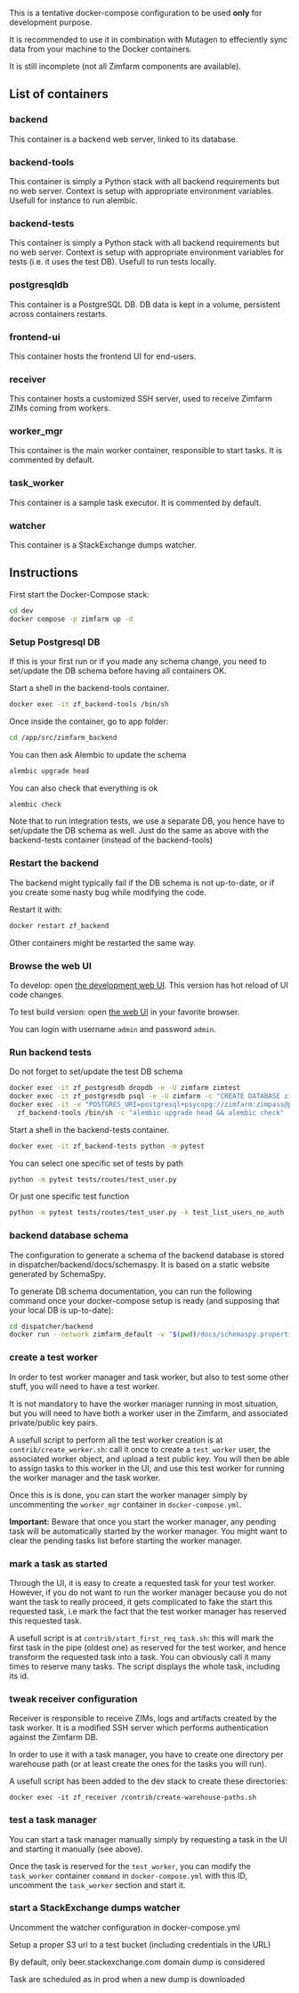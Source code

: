 This is a tentative docker-compose configuration to be used **only** for development purpose.

It is recommended to use it in combination with Mutagen to effeciently sync data from your machine to the Docker containers.

It is still incomplete (not all Zimfarm components are available).

## List of containers

### backend

This container is a backend web server, linked to its database.

### backend-tools

This container is simply a Python stack with all backend requirements but no web server. Context is
setup with appropriate environment variables. Usefull for instance to run alembic.

### backend-tests

This container is simply a Python stack with all backend requirements but no web server. Context is
setup with appropriate environment variables for tests (i.e. it uses the test DB). Usefull to run
tests locally.

### postgresqldb

This container is a PostgreSQL DB. DB data is kept in a volume, persistent across containers restarts.

### frontend-ui

This container hosts the frontend UI for end-users.

### receiver

This container hosts a customized SSH server, used to receive Zimfarm ZIMs coming from workers.

### worker_mgr

This container is the main worker container, responsible to start tasks. It is commented by default.

### task_worker

This container is a sample task executor. It is commented by default.

### watcher

This container is a StackExchange dumps watcher.

## Instructions

First start the Docker-Compose stack:

```sh
cd dev
docker compose -p zimfarm up -d
```

### Setup Postgresql DB

If this is your first run or if you made any schema change, you need to set/update the DB schema before having all containers OK.

Start a shell in the backend-tools container.

```sh
docker exec -it zf_backend-tools /bin/sh
```

Once inside the container, go to app folder:

```sh
cd /app/src/zimfarm_backend
```

You can then ask Alembic to update the schema

```sh
alembic upgrade head
```

You can also check that everything is ok

```sh
alembic check
```

Note that to run integration tests, we use a separate DB, you hence have to set/update the DB schema as well.
Just do the same as above with the backend-tests container (instead of the backend-tools)

### Restart the backend

The backend might typically fail if the DB schema is not up-to-date, or if you create some nasty bug while modifying the code.

Restart it with:
```sh
docker restart zf_backend
```

Other containers might be restarted the same way.

### Browse the web UI

To develop: open [the development web UI](http://localhost:8002). This version has hot reload of UI code changes.

To test build version: open [the web UI](http://localhost:8001) in your favorite browser.

You can login with username `admin` and password `admin`.

### Run backend tests

Do not forget to set/update the test DB schema

```sh
docker exec -it zf_postgresdb dropdb -e -U zimfarm zimtest
docker exec -it zf_postgresdb psql -e -U zimfarm -c "CREATE DATABASE zimtest;"
docker exec -it -e "POSTGRES_URI=postgresql+psycopg://zimfarm:zimpass@postgresdb:5432/zimtest" \
  zf_backend-tools /bin/sh -c "alembic upgrade head && alembic check"
```

Start a shell in the backend-tests container.

```sh
docker exec -it zf_backend-tests python -m pytest
```

You can select one specific set of tests by path

```sh
python -m pytest tests/routes/test_user.py
```

Or just one specific test function

```sh
python -m pytest tests/routes/test_user.py -k test_list_users_no_auth
```

### backend database schema

The configuration to generate a schema of the backend database is stored in dispatcher/backend/docs/schemaspy. It is based on a static website generated by SchemaSpy.

To generate DB schema documentation, you can run the following command once your 
docker-compose setup is ready (and supposing that your local DB is up-to-date):

```sh
cd dispatcher/backend
docker run --network zimfarm_default -v "$(pwd)/docs/schemaspy.properties:/schemaspy.properties" -v "$(pwd)/docs/schemaspy:/output" schemaspy/schemaspy:latest
```

### create a test worker

In order to test worker manager and task worker, but also to test some other stuff, you will need to have a test worker.

It is not mandatory to have the worker manager running in most situation, but you will need to have both a worker user in the Zimfarm, and associated private/public key pairs.

A usefull script to perform all the test worker creation is at `contrib/create_worker.sh`: call it once to create a `test_worker` user, the associated worker object, and upload a test public key. You will then be able to assign tasks to this worker in the UI, and use this test worker for running the worker manager and the task worker.

Once this is is done, you can start the worker manager simply by uncommenting the `worker_mgr` container in `docker-compose.yml`. 

**Important:** Beware that once you start the worker manager, any pending task will be automatically started by the worker manager. You might want to clear the pending tasks list before starting the worker manager.

### mark a task as started

Through the UI, it is easy to create a requested task for your test worker. However, if you do not want to run the worker manager because you do not want the task to really proceed, it gets complicated to fake the start this requested task, i.e mark the fact that the test worker manager has reserved this requested task.

A usefull script is at `contrib/start_first_req_task.sh`: this will mark the first task in the pipe (oldest one) as reserved for the test worker, and hence transform the requested task into a task. You can obviously call it many times to reserve many tasks. The script displays the whole task, including its id.

### tweak receiver configuration

Receiver is responsible to receive ZIMs, logs and artifacts created by the task worker. It is a modified SSH server which performs authentication against the Zimfarm DB.

In order to use it with a task manager, you have to create one directory per warehouse path (or at least create the ones for the tasks you will run).

A usefull script has been added to the dev stack to create these directories: 

```
docker exec -it zf_receiver /contrib/create-warehouse-paths.sh
```

### test a task manager

You can start a task manager manually simply by requesting a task in the UI and starting it manually (see above).

Once the task is reserved for the `test_worker`, you can modify the `task_worker` container `command` in `docker-compose.yml` with this ID, uncomment the `task_worker` section and start it.

### start a StackExchange dumps watcher

Uncomment the watcher configuration in docker-compose.yml

Setup a proper S3 url to a test bucket (including credentials in the URL)

By default, only beer.stackexchange.com domain dump is considered

Task are scheduled as in prod when a new dump is downloaded
